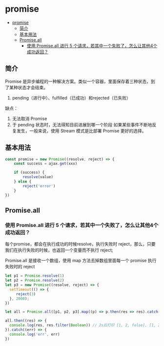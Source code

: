# promise

- [promise](#promise)
	- [简介](#简介)
	- [基本用法](#基本用法)
	- [Promise.all](#promiseall)
		- [使用 Promise.all 进行 5 个请求，若其中一个失败了，怎么让其他4个成功返回？](#使用-promiseall-进行-5-个请求若其中一个失败了怎么让其他4个成功返回)

## 简介

Promise 是异步编程的一种解决方案。类似一个容器，里面保存着三种状态，到了某种状态才会结束。

1. pending（进行中）、fulfilled（已成功）和rejected（已失败）

缺点：

1. 无法取消 Promise
2. 于 pending 状态时，无法得知目前进展到哪一个阶段
如果某些事件不断地反复发生，一般来说，使用 Stream 模式是比部署 Promise 更好的选择。

## 基本用法

```js
const promise = new Promise((resolve, reject) => {
	const success = ajax.get(xxx)

	if (success) {
		resolve(value)
	} else {
		reject('error')
	}
})
```

## Promise.all

### 使用 Promise.all 进行 5 个请求，若其中一个失败了，怎么让其他4个成功返回？

每个promise，都会在执行成功的时候resolve，执行失败时 reject，那么，只要我们在执行失败的时候，也返回一个变量而不执行 reject;

Promise.all 是接收一个数组，使用 map 方法去掉数组里面每一个 promise 执行失败时的 reject

```js
let p1 = Promise.resolve(1)
let p2 = Promise.resolve(2)
let p3 = new Promise((resolve, reject) => {
  setTimeout(() => {
     reject(3)
  }, 2000);
})

let all = Promise.all([p1, p2, p3].map((p) => p.then(res => res).catch(err => false)))

all.then((res) => {
  console.log(res, res.filter(Boolean)) // 2s后打印 [1, 2, false], [1, 2]
}).catch((err) => {
  console.log('err', err)
})
```
